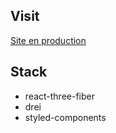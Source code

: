 ## Visit

[Site en production](https://3d-landingpage.netlify.app/)

## Stack
- react-three-fiber
- drei
- styled-components
